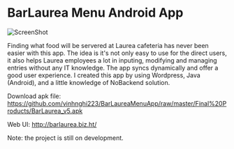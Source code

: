 BarLaurea Menu Android App
================

![ScreenShot](https://raw.github.com/vinhnghi223/BarLaureaMenuApp/master/Final%20Products/Screenshot.png)

Finding what food will be servered at Laurea cafeteria has never been easier with this app. The idea is it's not only easy to use for the direct users, it also helps Laurea employees a lot in inputing, modifying and managing entries without any IT knowledge. The app syncs dynamically and offer a good user experience. I created this app by using Wordpress, Java (Android), and a little knowledge of NoBackend solution. 

Download apk file: https://github.com/vinhnghi223/BarLaureaMenuApp/raw/master/Final%20Products/BarLaurea_v5.apk

Web UI: http://barlaurea.biz.ht/

Note: the project is still on development.


